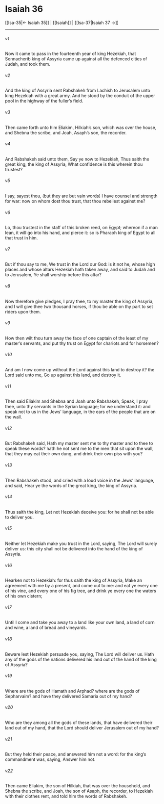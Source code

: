 # Isaiah 36

[[Isa-35|← Isaiah 35]] | [[Isaiah]] | [[Isa-37|Isaiah 37 →]]
***

###### v1
Now it came to pass in the fourteenth year of king Hezekiah, that Sennacherib king of Assyria came up against all the defenced cities of Judah, and took them.
###### v2
And the king of Assyria sent Rabshakeh from Lachish to Jerusalem unto king Hezekiah with a great army. And he stood by the conduit of the upper pool in the highway of the fuller’s field.
###### v3
Then came forth unto him Eliakim, Hilkiah’s son, which was over the house, and Shebna the scribe, and Joah, Asaph’s son, the recorder.
###### v4
And Rabshakeh said unto them, Say ye now to Hezekiah, Thus saith the great king, the king of Assyria, What confidence is this wherein thou trustest?
###### v5
I say, sayest thou, (but they are but vain words) I have counsel and strength for war: now on whom dost thou trust, that thou rebellest against me?
###### v6
Lo, thou trustest in the staff of this broken reed, on Egypt; whereon if a man lean, it will go into his hand, and pierce it: so is Pharaoh king of Egypt to all that trust in him.
###### v7
But if thou say to me, We trust in the Lord our God: is it not he, whose high places and whose altars Hezekiah hath taken away, and said to Judah and to Jerusalem, Ye shall worship before this altar?
###### v8
Now therefore give pledges, I pray thee, to my master the king of Assyria, and I will give thee two thousand horses, if thou be able on thy part to set riders upon them.
###### v9
How then wilt thou turn away the face of one captain of the least of my master’s servants, and put thy trust on Egypt for chariots and for horsemen?
###### v10
And am I now come up without the Lord against this land to destroy it? the Lord said unto me, Go up against this land, and destroy it.
###### v11
Then said Eliakim and Shebna and Joah unto Rabshakeh, Speak, I pray thee, unto thy servants in the Syrian language; for we understand it: and speak not to us in the Jews’ language, in the ears of the people that are on the wall.
###### v12
But Rabshakeh said, Hath my master sent me to thy master and to thee to speak these words? hath he not sent me to the men that sit upon the wall, that they may eat their own dung, and drink their own piss with you?
###### v13
Then Rabshakeh stood, and cried with a loud voice in the Jews’ language, and said, Hear ye the words of the great king, the king of Assyria.
###### v14
Thus saith the king, Let not Hezekiah deceive you: for he shall not be able to deliver you.
###### v15
Neither let Hezekiah make you trust in the Lord, saying, The Lord will surely deliver us: this city shall not be delivered into the hand of the king of Assyria.
###### v16
Hearken not to Hezekiah: for thus saith the king of Assyria, Make an agreement with me by a present, and come out to me: and eat ye every one of his vine, and every one of his fig tree, and drink ye every one the waters of his own cistern;
###### v17
Until I come and take you away to a land like your own land, a land of corn and wine, a land of bread and vineyards.
###### v18
Beware lest Hezekiah persuade you, saying, The Lord will deliver us. Hath any of the gods of the nations delivered his land out of the hand of the king of Assyria?
###### v19
Where are the gods of Hamath and Arphad? where are the gods of Sepharvaim? and have they delivered Samaria out of my hand?
###### v20
Who are they among all the gods of these lands, that have delivered their land out of my hand, that the Lord should deliver Jerusalem out of my hand?
###### v21
But they held their peace, and answered him not a word: for the king’s commandment was, saying, Answer him not.
###### v22
Then came Eliakim, the son of Hilkiah, that was over the household, and Shebna the scribe, and Joah, the son of Asaph, the recorder, to Hezekiah with their clothes rent, and told him the words of Rabshakeh. 

